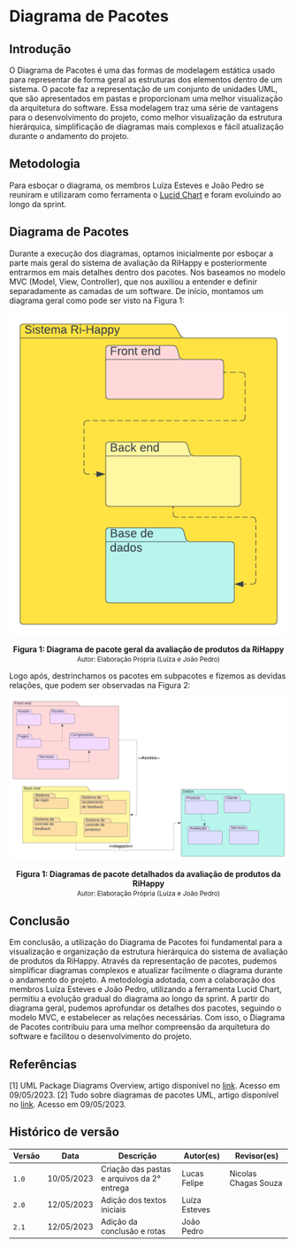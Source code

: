 # Diagrama de Pacotes

## Introdução
O Diagrama de Pacotes é uma das formas de modelagem estática usado para representar de forma geral as estruturas dos elementos dentro de um sistema. O pacote faz a representação de um conjunto de unidades UML, que são apresentados em pastas e proporcionam uma melhor visualização da arquitetura do software. Essa modelagem traz uma série de vantagens para o desenvolvimento do projeto, como melhor visualização da estrutura hierárquica, simplificação de diagramas mais complexos e fácil atualização durante o andamento do projeto.

## Metodologia
Para esboçar o diagrama, os membros Luíza Esteves e João Pedro se reuniram e utilizaram como ferramenta o [Lucid Chart](https://www.lucidchart.com/pages/pt) e foram evoluindo ao longo da sprint. 

## Diagrama de Pacotes

Durante a execução dos diagramas, optamos inicialmente por esboçar a parte mais geral do sistema de avaliação da RiHappy e posteriormente entrarmos em mais detalhes dentro dos pacotes. Nos baseamos no modelo MVC (Model, View, Controller), que nos auxiliou a entender e definir separadamente as camadas de um software. 
De início, montamos um diagrama geral como pode ser visto na Figura 1: 

<div style="text-align: center">

![Diagrama geral](../assets/diagPacGeral.png)
</div>

<figcaption style="text-align: center">
    <b>Figura 1: Diagrama de pacote geral da avaliação de produtos da RiHappy</b>
    <br/><small>Autor: Elaboração Própria (Luíza e João Pedro)</small>
</figcaption>

Logo após, destrinchamos os pacotes em subpacotes e fizemos as devidas relações, que podem ser observadas na Figura 2:

<div style="text-align: center">

![Diagrama detalhado](../assets/diagPacDetalhado.png)
</div>

<figcaption style="text-align: center">
    <b>Figura 1: Diagramas de pacote detalhados da avaliação de produtos da RiHappy</b>
    <br/><small>Autor: Elaboração Própria (Luíza e João Pedro)</small>
</figcaption>

## Conclusão
Em conclusão, a utilização do Diagrama de Pacotes foi fundamental para a visualização e organização da estrutura hierárquica do sistema de avaliação de produtos da RiHappy. Através da representação de pacotes, pudemos simplificar diagramas complexos e atualizar facilmente o diagrama durante o andamento do projeto. A metodologia adotada, com a colaboração dos membros Luíza Esteves e João Pedro, utilizando a ferramenta Lucid Chart, permitiu a evolução gradual do diagrama ao longo da sprint. A partir do diagrama geral, pudemos aprofundar os detalhes dos pacotes, seguindo o modelo MVC, e estabelecer as relações necessárias. Com isso, o Diagrama de Pacotes contribuiu para uma melhor compreensão da arquitetura do software e facilitou o desenvolvimento do projeto.

## Referências

[1] UML Package Diagrams Overview, artigo disponível no [link](https://www.uml-diagrams.org/package-diagrams-overview.html). Acesso em 09/05/2023.
[2] Tudo sobre diagramas de pacotes UML, artigo disponível no [link](https://www.lucidchart.com/pages/pt/diagrama-de-pacotes-uml). Acesso em 09/05/2023.



## Histórico de versão

| Versão | Data       | Descrição                                               | Autor(es)                 | Revisor(es)          |
|--------|------------|---------------------------------------------------------|---------------------------|----------------------|
| `1.0`  | 10/05/2023 | Criação das pastas e arquivos da 2° entrega | Lucas Felipe | Nicolas Chagas Souza |
| `2.0`  | 12/05/2023 | Adição dos textos iniciais | Luíza Esteves |  |
| `2.1`  | 12/05/2023 | Adição da conclusão e rotas | João Pedro |  |


